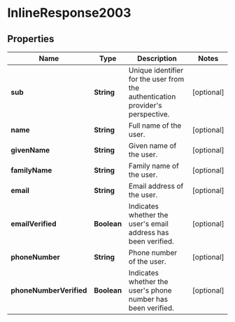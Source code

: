 # InlineResponse2003

## Properties
Name | Type | Description | Notes
------------ | ------------- | ------------- | -------------
**sub** | **String** | Unique identifier for the user from the authentication provider&#x27;s perspective. |  [optional]
**name** | **String** | Full name of the user. |  [optional]
**givenName** | **String** | Given name of the user. |  [optional]
**familyName** | **String** | Family name of the user. |  [optional]
**email** | **String** | Email address of the user. |  [optional]
**emailVerified** | **Boolean** | Indicates whether the user&#x27;s email address has been verified. |  [optional]
**phoneNumber** | **String** | Phone number of the user. |  [optional]
**phoneNumberVerified** | **Boolean** | Indicates whether the user&#x27;s phone number has been verified. |  [optional]
